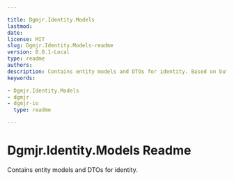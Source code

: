 ```yaml
---

title: Dgmjr.Identity.Models
lastmod:
date:
license: MIT
slug: Dgmjr.Identity.Models-readme
version: 0.0.1-Local
type: readme
authors:
description: Contains entity models and DTOs for identity. Based on but doesn't directly use the ASP.NET Core entity models.
keywords:

- Dgmjr.Identity.Models
- dgmjr
- dgmjr-io
  type: readme

---
```


# Dgmjr.Identity.Models Readme

Contains entity models and DTOs for identity.
